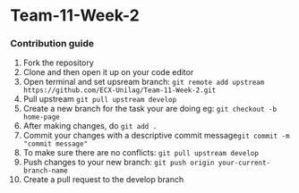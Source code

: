 # Team-11-Week-2

### Contribution guide

1. Fork the repository
2. Clone and then open it up on your code editor
3. Open terminal and set upsream branch: ```git remote add upstream https://github.com/ECX-Unilag/Team-11-Week-2.git```
4. Pull upstream ```git pull upstream develop```
5. Create a new branch for the task your are doing eg: ```git checkout -b home-page```
6. After making changes, do ```git add .```
7. Commit your changes with a descriptive commit message```git commit -m "commit message"```
8. To make sure there are no conflicts: ```git pull upstream develop```
9. Push changes to your new branch: ```git push origin your-current-branch-name```
10. Create a pull request to the develop branch
